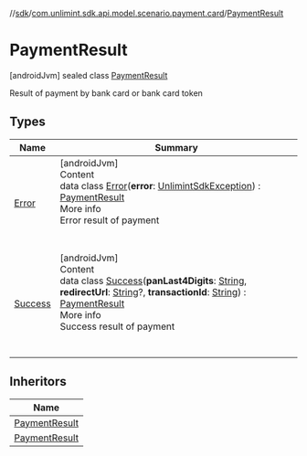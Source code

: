 //[sdk](../../../index.md)/[com.unlimint.sdk.api.model.scenario.payment.card](../index.md)/[PaymentResult](index.md)



# PaymentResult  
 [androidJvm] sealed class [PaymentResult](index.md)

Result of payment by bank card or bank card token

   


## Types  
  
|  Name |  Summary | 
|---|---|
| <a name="com.unlimint.sdk.api.model.scenario.payment.card/PaymentResult.Error///PointingToDeclaration/"></a>[Error](-error/index.md)| <a name="com.unlimint.sdk.api.model.scenario.payment.card/PaymentResult.Error///PointingToDeclaration/"></a>[androidJvm]  <br>Content  <br>data class [Error](-error/index.md)(**error**: [UnlimintSdkException](../../com.unlimint.sdk.api.exceptions/-unlimint-sdk-exception/index.md)) : [PaymentResult](index.md)  <br>More info  <br>Error result of payment  <br><br><br>|
| <a name="com.unlimint.sdk.api.model.scenario.payment.card/PaymentResult.Success///PointingToDeclaration/"></a>[Success](-success/index.md)| <a name="com.unlimint.sdk.api.model.scenario.payment.card/PaymentResult.Success///PointingToDeclaration/"></a>[androidJvm]  <br>Content  <br>data class [Success](-success/index.md)(**panLast4Digits**: [String](https://kotlinlang.org/api/latest/jvm/stdlib/kotlin/-string/index.html), **redirectUrl**: [String](https://kotlinlang.org/api/latest/jvm/stdlib/kotlin/-string/index.html)?, **transactionId**: [String](https://kotlinlang.org/api/latest/jvm/stdlib/kotlin/-string/index.html)) : [PaymentResult](index.md)  <br>More info  <br>Success result of payment  <br><br><br>|


## Inheritors  
  
|  Name | 
|---|
| <a name="com.unlimint.sdk.api.model.scenario.payment.card/PaymentResult.Success///PointingToDeclaration/"></a>[PaymentResult](-success/index.md)|
| <a name="com.unlimint.sdk.api.model.scenario.payment.card/PaymentResult.Error///PointingToDeclaration/"></a>[PaymentResult](-error/index.md)|

